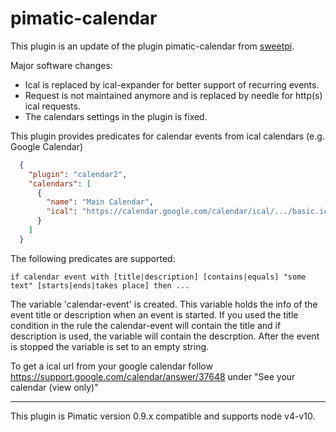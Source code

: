 pimatic-calendar
================

This plugin is an update of the plugin pimatic-calendar from [sweetpi](https://github.com/pimatic/pimatic-calendar).

Major software changes:
- Ical is replaced by ical-expander for better support of recurring events.
- Request is not maintained anymore and is replaced by needle for http(s) ical requests.
- The calendars settings in the plugin is fixed.


This plugin provides predicates for calendar events from ical calendars (e.g. Google Calendar)

```json
  {
    "plugin": "calendar2",
    "calendars": [
      {
        "name": "Main Calendar",
        "ical": "https://calendar.google.com/calendar/ical/.../basic.ics"
      }
    ]
  }
```

The following predicates are supported:
```
if calendar event with [title|description] [contains|equals] "some text" [starts|ends|takes place] then ...
```

The variable 'calendar-event' is created. This variable holds the info of the event title or description when an event is started. If you used the title condition in the rule the calendar-event will contain the title and if description is used, the variable will contain the descrption.
After the event is stopped the variable is set to an empty string.

To get a ical url from your google calendar follow https://support.google.com/calendar/answer/37648 under "See your calendar (view only)"


----
This plugin is Pimatic version 0.9.x compatible and supports node v4-v10.
